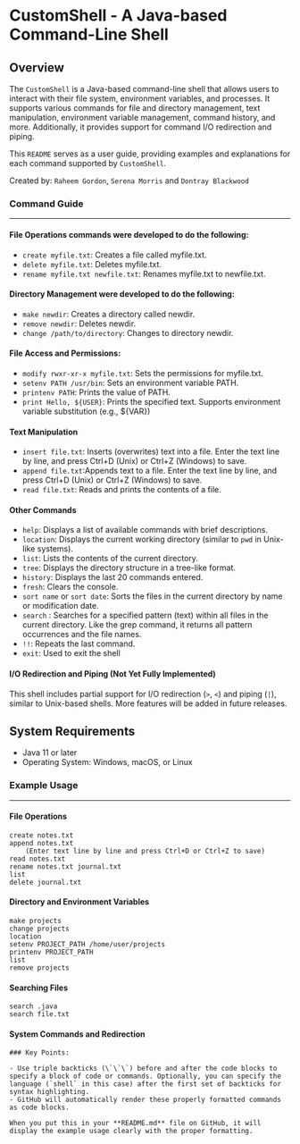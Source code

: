 CustomShell - A Java-based Command-Line Shell
==========================


Overview
---------
The `CustomShell` is a Java-based command-line shell that allows users to interact with their file system, environment variables, and processes. It supports various commands for file and directory management, text manipulation, environment variable management, command history, and more. Additionally, it provides support for command I/O redirection and piping.

This `README` serves as a user guide, providing examples and explanations for each command supported by `CustomShell`.

Created by: `Raheem Gordon`, `Serena Morris` and `Dontray Blackwood`

### Command Guide
------------------

#### File Operations commands were developed to do the following:
* `create myfile.txt`: Creates a file called myfile.txt.
* `delete myfile.txt`: Deletes myfile.txt.
* `rename myfile.txt newfile.txt`: Renames myfile.txt to newfile.txt.

#### Directory Management were developed to do the following:
* `make newdir`: Creates a directory called newdir.
* `remove newdir`: Deletes newdir.
* `change /path/to/directory`: Changes to directory newdir.

#### File Access and Permissions: 
* `modify rwxr-xr-x myfile.txt`: Sets the permissions for myfile.txt.
* `setenv PATH /usr/bin`: Sets an environment variable PATH.
* `printenv PATH`: Prints the value of PATH.
* `print Hello, ${USER}`: Prints the specified text. Supports environment variable substitution (e.g., ${VAR})

#### Text Manipulation
* `insert file.txt`: Inserts (overwrites) text into a file. Enter the text line by line, and press Ctrl+D (Unix) or Ctrl+Z (Windows) to save.
* `append file.txt`:Appends text to a file. Enter the text line by line, and press Ctrl+D (Unix) or Ctrl+Z (Windows) to save.
* `read file.txt`: Reads and prints the contents of a file.


#### Other Commands
* `help`: Displays a list of available commands with brief descriptions.
* `location`: Displays the current working directory (similar to `pwd` in Unix-like systems).
* `list`: Lists the contents of the current directory.
* `tree`: Displays the directory structure in a tree-like format.
* `history`: Displays the last 20 commands entered.
* `fresh`: Clears the console.
* `sort name` or `sort date`: Sorts the files in the current directory by name or modification date.
* `search` <pattern>: Searches for a specified pattern (text) within all files in the current directory. Like the grep command, it returns all pattern occurrences and the file names.
* `!!`: Repeats the last command.
* `exit`: Used to exit the shell

#### I/O Redirection and Piping (Not Yet Fully Implemented)
This shell includes partial support for I/O redirection (`>`, `<`) and piping (`|`), similar to Unix-based shells. More features will be added in future releases.


System Requirements
-------------------
* Java 11 or later
* Operating System: Windows, macOS, or Linux

### Example Usage
-----------------

#### File Operations
```shell
create notes.txt
append notes.txt
    (Enter text line by line and press Ctrl+D or Ctrl+Z to save)
read notes.txt
rename notes.txt journal.txt
list
delete journal.txt
```
#### Directory and Environment Variables
```shell
make projects
change projects
location
setenv PROJECT_PATH /home/user/projects
printenv PROJECT_PATH
list
remove projects
```
#### Searching Files
```shell
search .java
search file.txt
```
#### System Commands and Redirection
```shell
### Key Points:

- Use triple backticks (\`\`\`) before and after the code blocks to specify a block of code or commands. Optionally, you can specify the language (`shell` in this case) after the first set of backticks for syntax highlighting.
- GitHub will automatically render these properly formatted commands as code blocks.

When you put this in your **README.md** file on GitHub, it will display the example usage clearly with the proper formatting.

```



